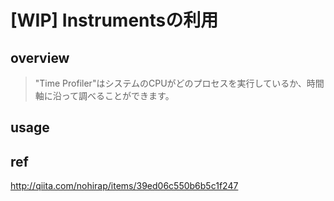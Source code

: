 # [WIP] Instrumentsの利用

## overview

> "Time Profiler"はシステムのCPUがどのプロセスを実行しているか、時間軸に沿って調べることができます。

## usage


## ref

http://qiita.com/nohirap/items/39ed06c550b6b5c1f247